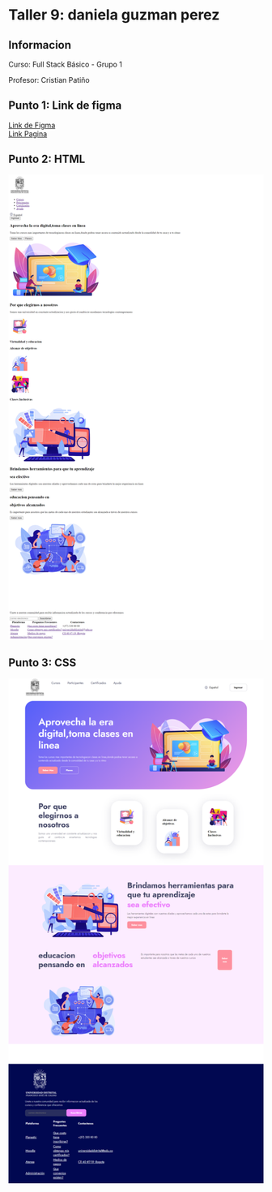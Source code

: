 <h1>Taller 9: daniela guzman perez</h1>

<h2>Informacion</h2>
<p>Curso: Full Stack Básico - Grupo 1</p>
<p>Profesor: Cristian Patiño</p>

<h2>Punto 1: Link de figma</h2>
<a href="https://www.figma.com/file/C2fsPjxjtzU7oRbX842YFe/Untitled?type=design&node-id=0-1&t=cDyExbho3E7hcu3t-0">Link de Figma</a> 


<br>
<a href="https://danielaguzmanperez.github.io/taller-9-full-stack/">Link Pagina</a>

<h2>Punto 2: HTML</h2>
<img src="./public/images/html.png"
alt="html">

<h2>Punto 3: CSS</h2>
<img src="./public/images/css.png"
alt="CSS">









